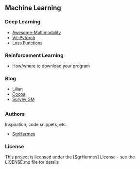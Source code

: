 ## Machine Learning

### Deep Learning
* [Awesome-Multimodality](https://github.com/Yutong-Zhou-cv/Awesome-Multimodality) 
* [Vit-Pytorch](https://github.com/lucidrains/vit-pytorch)
* [Loss Functions](https://paperswithcode.com/methods/category/loss-functions)

### Reinforcement Learning
* How/where to download your program

### Blog
* [Lilian](https://lilianweng.github.io)
* [Cocoa](https://cocoa-t.tistory.com/category/Machine%20Learning/Multimodal%20Learning)
* [Survey GM](https://hackmd.io/@JayZhan/HkJT0hHsw#A-Survey-on-Generative-Models)

##
### Authors
Inspiration, code snippets, etc.
* [SgrHermes](https://github.com/SgrHermes/Referance/edit/main/README.md)

### License
This project is licensed under the [SgrHermes] License - see the LICENSE.md file for details

